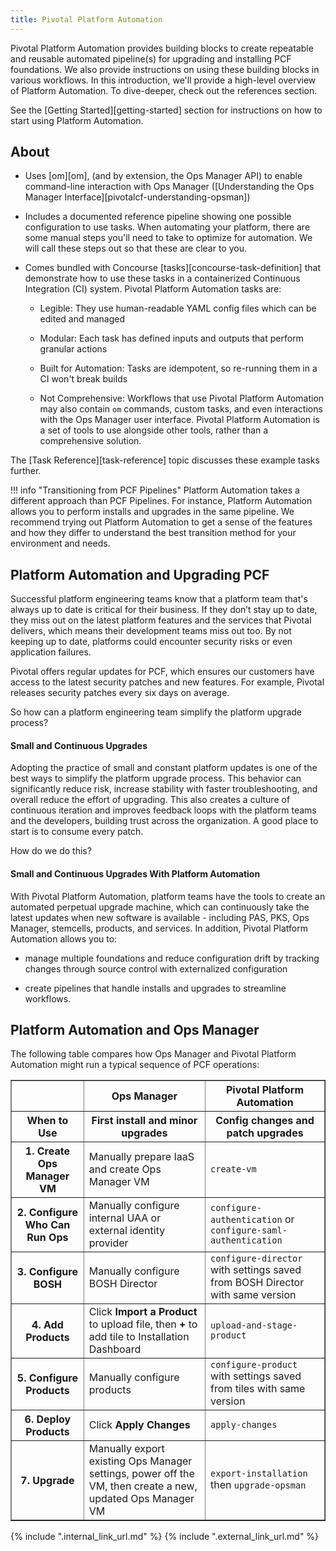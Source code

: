 ```yaml
---
title: Pivotal Platform Automation
---
```


Pivotal Platform Automation provides building blocks
to create repeatable and reusable automated pipeline(s)
for upgrading and installing PCF foundations.
We also provide instructions on using these building blocks in various workflows.
In this introduction, we'll provide a high-level overview of Platform Automation.
To dive-deeper, check out the references section.

See the [Getting Started][getting-started] section for instructions 
on how to start using Platform Automation.

## About

* Uses [om][om],
  (and by extension, the Ops Manager API)
  to enable command-line interaction with Ops Manager
  ([Understanding the Ops Manager Interface][pivotalcf-understanding-opsman])

* Includes a documented reference pipeline
  showing one possible configuration to use tasks.
  When automating your platform,
  there are some manual steps you'll need to take to optimize for automation.
  We will call these steps out so that these are clear to you.

* Comes bundled with Concourse [tasks][concourse-task-definition]
  that demonstrate how to use these tasks
  in a containerized Continuous Integration (CI) system.
  Pivotal Platform Automation tasks are:

    * Legible: They use
      human-readable YAML config files which can be edited and managed

    * Modular: Each task has defined inputs and outputs
      that perform granular actions

    * Built for Automation: Tasks are idempotent,
      so re-running them in a CI won't break builds

    * Not Comprehensive: Workflows that use Pivotal Platform Automation
      may also contain `om` commands, custom tasks,
      and even interactions with the Ops Manager user interface.
      Pivotal Platform Automation is a set of tools to use alongside other tools,
      rather than a comprehensive solution.

The [Task Reference][task-reference] topic discusses these example tasks further.

!!! info "Transitioning from PCF Pipelines"
      Platform Automation takes a different approach than PCF Pipelines.
      For instance, Platform Automation allows you
      to perform installs and upgrades in the same pipeline.
      We recommend trying out Platform Automation
      to get a sense of the features and how they differ
      to understand the best transition method for your environment and needs.

## Platform Automation and Upgrading PCF

Successful platform engineering teams know that a platform team
that's always up to date is critical for their business.
If they don’t stay up to date,
they miss out on the latest platform features and the services that Pivotal delivers,
which means their development teams miss out too.
By not keeping up to date,
platforms could encounter security risks or even application failures.

Pivotal offers regular updates for PCF,
which ensures our customers have access to the latest security patches and new features.
For example, Pivotal releases security patches every six days on average.

So how can a platform engineering team simplify the platform upgrade process?

#### <a id=""></a> Small and Continuous Upgrades

Adopting the practice of small and constant platform updates
is one of the best ways to simplify the platform upgrade process.
This behavior can significantly reduce risk,
increase stability with faster troubleshooting,
and overall reduce the effort of upgrading.
This also creates a culture of continuous iteration
and improves feedback loops with the platform teams and the developers,
building trust across the organization.
A good place to start is to consume every patch.

How do we do this?

#### <a id=""></a> Small and Continuous Upgrades With Platform Automation

With Pivotal Platform Automation,
platform teams have the tools to create an automated perpetual upgrade machine,
which can continuously take the latest updates when new software is available -
including PAS, PKS, Ops Manager, stemcells, products, and services.
In addition, Pivotal Platform Automation allows you to:

* manage multiple foundations and reduce configuration drift
  by tracking changes through source control with
  externalized configuration

* create pipelines that handle installs and upgrades to streamline workflows.

## Platform Automation and Ops Manager

The following table compares how Ops Manager
and Pivotal Platform Automation might run a typical sequence of PCF operations:

<table border="1">
  <tr>
    <th></th>
    <th>Ops Manager</th>
    <th>Pivotal Platform Automation</th>
  </tr><tr>
    <th>When to Use</th>
    <th>First install and minor upgrades</th>
    <th>Config changes and patch upgrades</th>
  </tr><tr>
    <th>1. Create Ops Manager VM</th>
    <td>Manually prepare IaaS and create Ops Manager VM</td>
    <td><code>create-vm</code></td>
  </tr><tr>
    <th>2. Configure Who Can Run Ops</th>
    <td>Manually configure internal UAA or external identity provider</td>
    <td><code>configure-authentication</code> or <code>configure-saml-authentication</code></td>
  </tr><tr>
    <th>3. Configure BOSH</th>
    <td>Manually configure BOSH Director</td>
    <td><code>configure-director</code> with settings saved from BOSH Director with same version</td>
  </tr><tr>
    <th>4. Add Products</th>
    <td>Click <strong>Import a Product</strong> to upload file, then <strong>+</strong> to add tile to Installation Dashboard</td>
    <td><code>upload-and-stage-product</code></td>
  </tr><tr>
    <th>5. Configure Products</th>
    <td>Manually configure products</td>
    <td><code>configure-product</code> with settings saved from tiles with same version</td>
  </tr><tr>
    <th>6. Deploy Products</th>
    <td>Click <strong>Apply Changes</strong></td>
    <td><code>apply-changes</code></td>
  </tr><tr>
    <th>7. Upgrade</th>
    <td>Manually export existing Ops Manager settings, power off the VM, then create a new, updated
    Ops Manager VM</td>
    <td><code>export-installation</code> then <code>upgrade-opsman</code></td>
  </tr>
</table>

{% include ".internal_link_url.md" %}
{% include ".external_link_url.md" %}
